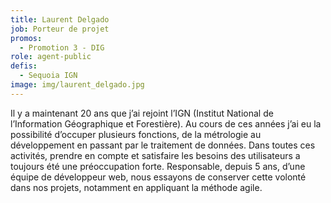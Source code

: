 ```yaml
---
title: Laurent Delgado
job: Porteur de projet
promos:
  - Promotion 3 - DIG
role: agent-public
defis:
  - Sequoia IGN
image: img/laurent_delgado.jpg
---
```


Il y a maintenant 20 ans que j’ai rejoint l’IGN (Institut National de l’Information Géographique et Forestière). Au cours de ces années j’ai eu la possibilité d’occuper plusieurs fonctions, de la métrologie au développement en passant par le traitement de données. Dans toutes ces activités, prendre en compte et satisfaire les besoins des utilisateurs a toujours été une préoccupation forte. Responsable, depuis 5 ans, d’une équipe de développeur web, nous essayons de conserver cette volonté dans nos projets, notamment en appliquant la méthode agile.
